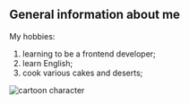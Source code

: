 ## General information about me

My hobbies:

1. learning to be a frontend developer;
2. learn English;
3. cook various cakes and deserts;

![cartoon character](https://i.pinimg.com/originals/53/60/eb/5360ebb78a5de106e91aa78f5146dd88.jpg)

